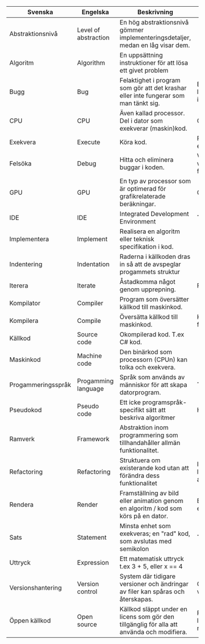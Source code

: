 |Svenska           |Engelska            |Beskrivning                                                                               |Kommentar                                                                |
|------------------|--------------------|------------------------------------------------------------------------------------------|-------------------------------------------------------------------------|
|Abstraktionsnivå  |Level of abstraction|En hög abstraktionsnivå gömmer implementeringsdetaljer, medan en låg visar dem.           |                                                                         |
|Algoritm          |Algorithm           |En uppsättning instruktioner för att lösa ett givet problem                               |                                                                         |
|Bugg              |Bug                 |Felaktighet i program som gör att det krashar eller inte fungerar som man tänkt sig.      |Bugg = Runtime error, eller logiska fel.  (Syntaxfel är ingen bugg).     |
|CPU               |CPU                 |Även kallad processor. Del i dator som exekverar (maskin)kod.                             |Cental Processing Unit                                                   |
|Exekvera          |Execute             |Köra kod.                                                                                 |Fil som slutar på .exe är exekverbar (körbar)                            |
|Felsöka           |Debug               |Hitta och eliminera buggar i koden.                                                       |Visual studio har inbyggda verktyg för att underlätta felsökning         |
|GPU               |GPU                 |En typ av processor som är optimerad för grafikrelaterade beräkningar.                    |Graphics Processing Unit                                                 |
|IDE               |IDE                 |Integrated Development Environment                                                        |T.ex. Visual Studio                                                      |
|Implementera      |Implement           |Realisera en algoritm eller teknisk specifikation i kod.                                  |                                                                         |
|Indentering       |Indentation         |Raderna i källkoden dras in så att de avspeglar progammets struktur                       |                                                                         |
|Iterera           |Iterate             |Åstadkomma något genom upprepning.                                                        |Finare ord för loopa.                                                    |
|Kompilator        |Compiler            |Program som översätter källkod till maskinkod.                                            |                                                                         |
|Kompilera         |Compile             |Översätta källkod till maskinkod.                                                         |Kör din kod i en kompilator för att kompilera den.                       |
|Källkod           |Source code         |Okompilerad kod. T.ex C# kod.                                                             |                                                                         |
|Maskinkod         |Machine code        |Den binärkod som processorn (CPUn) kan tolka och exekvera.                                |                                                                         |
|Progammeringsspråk|Progamming language |Språk som används av människor för att skapa datorprogram.                                |T.ex C#                                                                  |
|Pseudokod         |Pseudo code         |Ett icke programspråk-specifikt sätt att beskriva algoritmer                              |Hitte-på-kod                                                             |
|Ramverk           |Framework           |Abstraktion inom programmering som tillhandahåller allmän funktionalitet.                 |                                                                         |
|Refactoring       |Refactoring         |Struktuera om existerande kod utan att förändra dess funktionalitet                       |I syfte att göra koden mer lättläst och/eller enklare att vidareutveckla.|
|Rendera           |Render              |Framställning av bild eller animation genom en algoritm / kod som körs på en dator.       |Ex. Rendera 3D-grafik till en film eller TV-spel                         |
|Sats              |Statement           |Minsta enhet som exekveras; en "rad" kod, som avslutas med semikolon                      |T.ex WriteLine("Hello");                                                 |
|Uttryck           |Expression          |Ett matematisk uttryck t.ex 3 + 5, eller x == 4                                           |                                                                         |
|Versionshantering |Version control     |System där tidigare versioner och ändringar av filer kan spåras och återskapas.           |Git är ett exempel på ett versionshanteringssystem.                      |
|Öppen källkod     |Open source         |Källkod släppt under en licens som gör den tillgänglig för alla att använda och modifiera.|Finns olika sådana licenser, med lite olika regler.                      |

